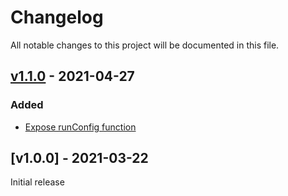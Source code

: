 # Changelog
All notable changes to this project will be documented in this file.

<a name="v1.1.0"></a>
## [v1.1.0](https://github.com/rubensworks/sparql-query-parameter-instantiator.js/compare/v1.0.0...v1.1.0) - 2021-04-27

### Added
* [Expose runConfig function](https://github.com/rubensworks/sparql-query-parameter-instantiator.js/commit/e211789c1d8e38d02d85a6f249bccb85d9f84601)

<a name="v1.0.0"></a>
## [v1.0.0] - 2021-03-22

Initial release

